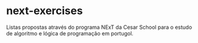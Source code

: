 # next-exercises
Listas propostas através do programa NExT da Cesar School para o estudo de algoritmo e lógica de programação em portugol.
